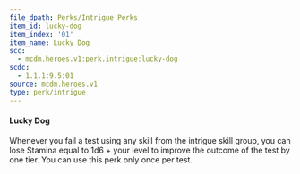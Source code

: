 ```yaml
---
file_dpath: Perks/Intrigue Perks
item_id: lucky-dog
item_index: '01'
item_name: Lucky Dog
scc:
  - mcdm.heroes.v1:perk.intrigue:lucky-dog
scdc:
  - 1.1.1:9.5:01
source: mcdm.heroes.v1
type: perk/intrigue
---
```


#### Lucky Dog

Whenever you fail a test using any skill from the intrigue skill group, you can lose Stamina equal to 1d6 + your level to improve the outcome of the test by one tier. You can use this perk only once per test.
